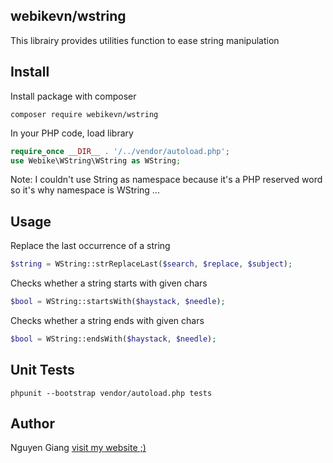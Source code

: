 ## webikevn/wstring

This librairy provides utilities function to ease string manipulation

## Install

Install package with composer
```
composer require webikevn/wstring
```

In your PHP code, load library
```php
require_once __DIR__ . '/../vendor/autoload.php';
use Webike\WString\WString as WString;
```
Note: I couldn't use String as namespace because it's a PHP reserved word so it's why namespace is WString ...

## Usage

Replace the last occurrence of a string
```php
$string = WString::strReplaceLast($search, $replace, $subject);
```

Checks whether a string starts with given chars
```php
$bool = WString::startsWith($haystack, $needle);
```

Checks whether a string ends with given chars
```php
$bool = WString::endsWith($haystack, $needle);
```

## Unit Tests

```
phpunit --bootstrap vendor/autoload.php tests
```

## Author

Nguyen Giang [visit my website ;)](https://www.linkedin.com/in/nguyentruonggiang91/)